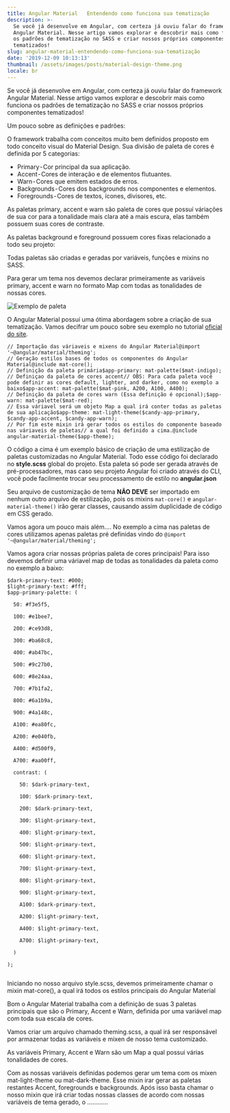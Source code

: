 ```yaml
---
title: Angular Material   Entendendo como funciona sua tematização
description: >-
  Se você já desenvolve em Angular, com certeza já ouviu falar do framework
  Angular Material. Nesse artigo vamos explorar e descobrir mais como funciona
  os padrões de tematização no SASS e criar nossos próprios componentes
  tematizados!
slug: angular-material-entendendo-como-funciona-sua-tematização
date: '2019-12-09 10:13:13'
thumbnail: /assets/images/posts/material-design-theme.png
locale: br
---
```

Se você já desenvolve em Angular, com certeza já ouviu falar do framework Angular Material. Nesse artigo vamos explorar e descobrir mais como funciona os padrões de tematização no SASS e criar nossos próprios componentes tematizados!

Um pouco sobre as definições e padrões:

O framework trabalha com conceitos muito bem definidos proposto em todo conceito visual do Material Design. Sua divisão de paleta de cores é definida  por 5 categorias:

* Primary - Cor principal da sua aplicação.
* Accent - Cores de interação e de elementos flutuantes.
* Warn - Cores que emitem estados de erros.
* Backgrounds - Cores dos backgrounds  nos componentes e elementos.
* Foregrounds - Cores de textos, ícones, divisores, etc.

As paletas primary, accent e warn são paleta de cores que possuí váriações de sua cor para a tonalidade mais clara até a mais escura, elas também possuem suas cores de contraste.

As paletas background e foreground possuem cores fixas relacionado a todo seu projeto:

Todas paletas são criadas e geradas por variáveis, funções e mixins no SASS.

Para gerar um tema nos devemos declarar primeiramente as variáveis primary, accent e warn no formato Map com todas as tonalidades de nossas cores.

![Exemplo de paleta](/assets/images/posts/material-design-theme.png "Exemplo de paleta")

O Angular Material possuí uma ótima abordagem sobre a criação de sua tematização. Vamos decifrar um pouco sobre seu exemplo no tutorial [oficial do site](https://material.angular.io/guide/theming).

```
// Importação das váriaveis e mixens do Angular Material@import '~@angular/material/theming';
// Geração estilos bases de todos os componentes do Angular Material@include mat-core();
// Definição da paleta primária$app-primary: mat-palette($mat-indigo);
// Definiçao da paleta de cores accent// OBS: Para cada paleta você pode definir as cores default, lighter, and darker, como no exemplo a baixo$app-accent: mat-palette($mat-pink, A200, A100, A400);
// Definição da paleta de cores warn (Essa definição é opcional);$app-warn: mat-palette($mat-red);
// Essa váriavel será um objeto Map a qual irá conter todas as paletas de sua aplicação$app-theme: mat-light-theme($candy-app-primary, $candy-app-accent, $candy-app-warn);
// Por fim este mixin irá gerar todos os estilos do componente baseado nas váriaveis de paletas// a qual foi definido a cima.@include angular-material-theme($app-theme);
```

O código a cima é um exemplo básico de criação de uma estilização de paletas customizadas no Angular Material. Todo esse código foi declarado no **style.scss** global do projeto. Esta paleta só pode ser gerada através de pré-processadores, mas caso seu projeto Angular foi criado através do CLI, você pode facilmente trocar seu processamento de estilo no **angular.json**

Seu arquivo de customização de tema **NÃO DEVE** ser importado em nenhum outro arquivo de estilização, pois os mixins `mat-core()` e `angular-material-theme()` irão gerar classes, causando assim duplicidade de código em CSS gerado.

Vamos agora um pouco mais além.... No exemplo a cima nas paletas de cores utilizamos apenas paletas pré definidas vindo do `@import '~@angular/material/theming';`

Vamos agora criar nossas próprias paleta de cores principais! Para isso devemos definir uma váriavel map de todas as tonalidades da paleta como no exemplo a baixo:

```
$dark-primary-text: #000;$light-primary-text: #fff;$app-primary-palette: (
```

```
  50: #f3e5f5,
```

```
  100: #e1bee7,
```

```
  200: #ce93d8,
```

```
  300: #ba68c8,
```

```
  400: #ab47bc,
```

```
  500: #9c27b0,
```

```
  600: #8e24aa,
```

```
  700: #7b1fa2,
```

```
  800: #6a1b9a,
```

```
  900: #4a148c,
```

```
  A100: #ea80fc,
```

```
  A200: #e040fb,
```

```
  A400: #d500f9,
```

```
  A700: #aa00ff,
```

```
  contrast: (
```

```
    50: $dark-primary-text,
```

```
    100: $dark-primary-text,
```

```
    200: $dark-primary-text,
```

```
    300: $light-primary-text,
```

```
    400: $light-primary-text,
```

```
    500: $light-primary-text,
```

```
    600: $light-primary-text,
```

```
    700: $light-primary-text,
```

```
    800: $light-primary-text,
```

```
    900: $light-primary-text,
```

```
    A100: $dark-primary-text,
```

```
    A200: $light-primary-text,
```

```
    A400: $light-primary-text,
```

```
    A700: $light-primary-text,
```

```
  )
```

```
);
```

```

```

Iniciando no nosso arquivo style.scss, devemos primeiramente chamar o mixin mat-core(), a qual irá todos os estilos principais do Angular Material

Bom o Angular Material trabalha com a definição de suas 3 paletas principais que são o Primary, Accent e Warn, definida por uma variável map com toda sua escala de cores.

Vamos criar um arquivo chamado theming.scss, a qual irá ser responsável por armazenar todas as variáveis e mixen de nosso tema customizado.

As variáveis Primary, Accent e Warn são um Map a qual possui várias tonalidades de cores.

Com as nossas variáveis definidas podemos gerar um tema com os mixen mat-light-theme ou mat-dark-theme. Esse mixin irar gerar as paletas restantes Accent, foregrounds e backgrounds. Após isso basta chamar o nosso mixin que irá criar todas nossas classes de acordo com nossas variáveis de tema gerado, o …………
